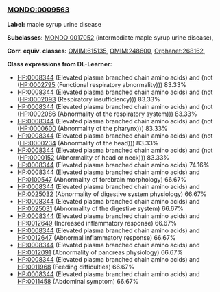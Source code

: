 
### [MONDO:0009563](http://purl.obolibrary.org/obo/MONDO_0009563)
**Label:** maple syrup urine disease

**Subclasses:** [MONDO:0017052](http://purl.obolibrary.org/obo/MONDO_0017052) (intermediate maple syrup urine disease), 

**Corr. equiv. classes:** [OMIM:615135](http://purl.obolibrary.org/obo/OMIM_615135), [OMIM:248600](http://purl.obolibrary.org/obo/OMIM_248600), [Orphanet:268162](http://www.orpha.net/ORDO/Orphanet_268162), 

**Class expressions from DL-Learner:**

- [HP:0008344](http://purl.obolibrary.org/obo/HP_0008344) (Elevated plasma branched chain amino acids) and (not ([HP:0002795](http://purl.obolibrary.org/obo/HP_0002795) (Functional respiratory abnormality))) 83.33%
- [HP:0008344](http://purl.obolibrary.org/obo/HP_0008344) (Elevated plasma branched chain amino acids) and (not ([HP:0002093](http://purl.obolibrary.org/obo/HP_0002093) (Respiratory insufficiency))) 83.33%
- [HP:0008344](http://purl.obolibrary.org/obo/HP_0008344) (Elevated plasma branched chain amino acids) and (not ([HP:0002086](http://purl.obolibrary.org/obo/HP_0002086) (Abnormality of the respiratory system))) 83.33%
- [HP:0008344](http://purl.obolibrary.org/obo/HP_0008344) (Elevated plasma branched chain amino acids) and (not ([HP:0000600](http://purl.obolibrary.org/obo/HP_0000600) (Abnormality of the pharynx))) 83.33%
- [HP:0008344](http://purl.obolibrary.org/obo/HP_0008344) (Elevated plasma branched chain amino acids) and (not ([HP:0000234](http://purl.obolibrary.org/obo/HP_0000234) (Abnormality of the head))) 83.33%
- [HP:0008344](http://purl.obolibrary.org/obo/HP_0008344) (Elevated plasma branched chain amino acids) and (not ([HP:0000152](http://purl.obolibrary.org/obo/HP_0000152) (Abnormality of head or neck))) 83.33%
- [HP:0008344](http://purl.obolibrary.org/obo/HP_0008344) (Elevated plasma branched chain amino acids) 74.16%
- [HP:0008344](http://purl.obolibrary.org/obo/HP_0008344) (Elevated plasma branched chain amino acids) and [HP:0100547](http://purl.obolibrary.org/obo/HP_0100547) (Abnormality of forebrain morphology) 66.67%
- [HP:0008344](http://purl.obolibrary.org/obo/HP_0008344) (Elevated plasma branched chain amino acids) and [HP:0025032](http://purl.obolibrary.org/obo/HP_0025032) (Abnormality of digestive system physiology) 66.67%
- [HP:0008344](http://purl.obolibrary.org/obo/HP_0008344) (Elevated plasma branched chain amino acids) and [HP:0025031](http://purl.obolibrary.org/obo/HP_0025031) (Abnormality of the digestive system) 66.67%
- [HP:0008344](http://purl.obolibrary.org/obo/HP_0008344) (Elevated plasma branched chain amino acids) and [HP:0012649](http://purl.obolibrary.org/obo/HP_0012649) (Increased inflammatory response) 66.67%
- [HP:0008344](http://purl.obolibrary.org/obo/HP_0008344) (Elevated plasma branched chain amino acids) and [HP:0012647](http://purl.obolibrary.org/obo/HP_0012647) (Abnormal inflammatory response) 66.67%
- [HP:0008344](http://purl.obolibrary.org/obo/HP_0008344) (Elevated plasma branched chain amino acids) and [HP:0012091](http://purl.obolibrary.org/obo/HP_0012091) (Abnormality of pancreas physiology) 66.67%
- [HP:0008344](http://purl.obolibrary.org/obo/HP_0008344) (Elevated plasma branched chain amino acids) and [HP:0011968](http://purl.obolibrary.org/obo/HP_0011968) (Feeding difficulties) 66.67%
- [HP:0008344](http://purl.obolibrary.org/obo/HP_0008344) (Elevated plasma branched chain amino acids) and [HP:0011458](http://purl.obolibrary.org/obo/HP_0011458) (Abdominal symptom) 66.67%



